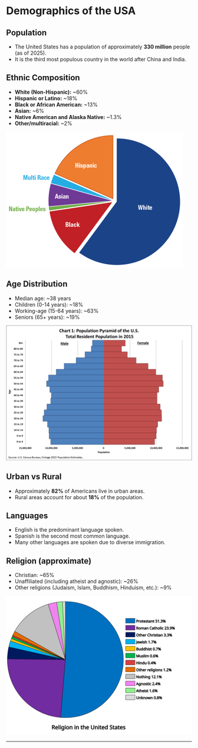 

# Demographics of the USA

## Population

- The United States has a population of approximately **330 million** people (as of 2025).
- It is the third most populous country in the world after China and India.

## Ethnic Composition

- **White (Non-Hispanic):** ~60%
- **Hispanic or Latino:** ~18%
- **Black or African American:** ~13%
- **Asian:** ~6%
- **Native American and Alaska Native:** ~1.3%
- **Other/multiracial:** ~2%

![image.png](/pages/data_images/image.png)

## Age Distribution

- Median age: ~38 years
- Children (0-14 years): ~18%
- Working-age (15-64 years): ~63%
- Seniors (65+ years): ~19%

![image.png](/pages/data_images/image%201.png)

## Urban vs Rural

- Approximately **82%** of Americans live in urban areas.
- Rural areas account for about **18%** of the population.

## Languages

- English is the predominant language spoken.
- Spanish is the second most common language.
- Many other languages are spoken due to diverse immigration.

## Religion (approximate)

- Christian: ~65%
- Unaffiliated (including atheist and agnostic): ~26%
- Other religions (Judaism, Islam, Buddhism, Hinduism, etc.): ~9%

![image.png](/pages/data_images/image%202.png)

---